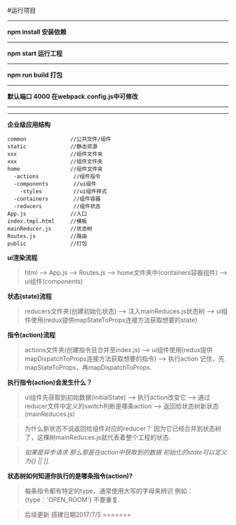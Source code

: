 #运行项目
- - -
 **npm install     安装依赖**
  - - -
 **npm start       运行工程**
- - -
 **npm run build   打包**
- - -
 **默认端口 4000 在webpack.config.js中可修改**
- - -

- - -
 **企业级应用结构**  

    common              //公共文件/组件  
    static              //静态资源
    xxx                 //组件文件夹
    xxx                 //组件文件夹
    home                //组件文件夹
      -actions           //组件指令
      -components        //ui组件
        -styles          //ui组件样式
      -containers        //组件容器
      -reducers          //组件状态
    App.js              //入口
    index.tmpl.html     //模板
    mainReducer.js      //状态树
    Routes.js           //路由
    public              //打包



**ui渲染流程**
> html --> App.js --> Routes.js --> home文件夹中(containers容器组件) --> ui组件(components)


**状态(state)流程**
> reducers文件夹(创建初始化状态) --> 注入mainReduces.js状态树 --> ui组件使用(redux提供mapStateToProps连接方法获取想要的state)


**指令(action)流程**
> actions文件夹(创建指令且合并至index.js) --> ui组件使用(redux提供mapDispatchToProps连接方法获取想要的指令)
--> 执行action
记住，先mapStateToProps，再mapDispatchToProps.

**执行指令(action)会发生什么？**
> ui组件先获取到初始数据(initialState) --> 执行action改变它 --> 通过reducer文件中定义的switch判断是哪条action
--> 返回给状态树新状态(mainReduces.js)

>为什么新状态不说返回给组件对应的reducer？ 因为它已经合并到状态树了，这棵树mainReduces.js就代表着整个工程的状态.

>*如果是异步请求 那么那是在action中获取到的数据 初始化的state可以定义为{} || [].*

**状态树如何知道你执行的是哪条指令(action)?**
> 每条指令都有特定的type，通常使用大写的字母来辨识 例如：{type：'OPEN_ROOM'} 不要重复.


> 后续更新 搭建日期2017/7/5
=======
